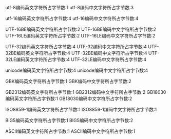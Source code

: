 utf-8编码英文字符所占字节数:1
utf-8编码中文字符所占字节数:3

utf-16编码英文字符所占字节数:4
utf-16编码中文字符所占字节数:4

UTF-16BE编码英文字符所占字节数:2
UTF-16BE编码中文字符所占字节数:2
UTF-16LE编码英文字符所占字节数:2
UTF-16LE编码中文字符所占字节数:2

UTF-32编码英文字符所占字节数:4
UTF-32编码中文字符所占字节数:4
UTF-32BE编码英文字符所占字节数:4
UTF-32BE编码中文字符所占字节数:4
UTF-32LE编码英文字符所占字节数:4
UTF-32LE编码中文字符所占字节数:4

unicode编码英文字符所占字节数:4
unicode编码中文字符所占字节数:4

GBK编码英文字符所占字节数:1
GBK编码中文字符所占字节数:2

GB2312编码英文字符所占字节数:1
GB2312编码中文字符所占字节数:2
GB18030编码英文字符所占字节数:1
GB18030编码中文字符所占字节数:2

ISO8859-1编码英文字符所占字节数:1
ISO8859-1编码中文字符所占字节数:1

BIG5编码英文字符所占字节数:1
BIG5编码中文字符所占字节数:2

ASCII编码英文字符所占字节数:1
ASCII编码中文字符所占字节数:1